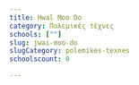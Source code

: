 ```yaml
---
title: Hwal Moo Do
category: Πολεμικές τέχνες
schools: [""]
slug: jwai-moo-do
slugCategory: polemikes-texnes
schoolscount: 0

---
```




